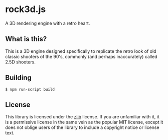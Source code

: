 rock3d.js
=========
A 3D rendering engine with a retro heart.

What is this?
-------------
This is a 3D engine designed specifically to replicate the retro look of old
classic shooters of the 90's, commonly (and perhaps inaccurately) called 2.5D
shooters.

Building
--------
```
$ npm run-script build
```

License
-------
This library is licensed under the [zlib](https://opensource.org/licenses/Zlib)
license.  If you are unfamiliar with it, it is a permissive license in the
same vein as the popular MIT license, except it does not oblige users of the
library to include a copyright notice or license text.
